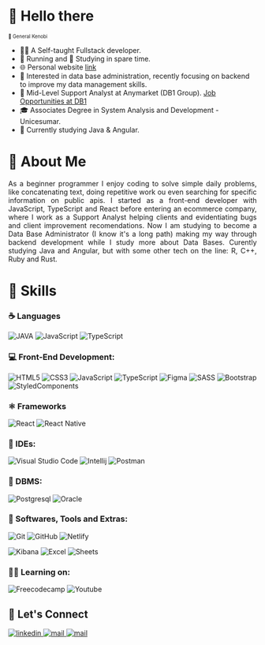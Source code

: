 # 👋 Hello there
<sup><sup>🤖 General Kenobi</sup></sup>
<br>

- 👨‍💻 A Self-taught Fullstack developer.
- 🏃 Running and 📖 Studying in spare time.
- 🌐 Personal website [link](https://reghini.dev/)
- 🧐 Interested in data base administration, recently focusing on backend to improve my data management skills.
- 💼 Mid-Level Support Analyst at Anymarket (DB1 Group). [Job Opportunities at DB1](https://db1group.pinpointhq.com/refer/xr3dk)
- 🎓 Associates Degree in System Analysis and Development - Unicesumar.
- 🌱 Currently studying Java & Angular.

# 🥸 About Me

<p align="justify">
As a beginner programmer I enjoy coding to solve simple daily problems, like concatenating text, doing repetitive work ou even searching for specific information on public apis. I started as a front-end developer with JavaScript, TypeScript and React before entering an ecommerce company, where I work as a Support Analyst helping clients and evidentiating bugs and client improvement recomendations. Now I am studying to become a Data Base Administrator (I know it's a long path) making my way through backend development while I study more about Data Bases.
Curently studying Java and Angular, but with some other tech on the line: R, C++, Ruby and Rust.
</p>

# 🧠 Skills

<p align="center">

### ☕️ Languages

<!-- ![C](https://img.shields.io/badge/C%20-%232370ED.svg?style=for-the-badge&logo=c&logoColor=white)-->
<!-- ![PHP](https://img.shields.io/badge/PHP-777BB4?style=for-the-badge&logo=php&logoColor=white)-->
![JAVA](https://img.shields.io/badge/Java-ED8B00?style=for-the-badge&logo=openjdk&logoColor=white)
![JavaScript](https://img.shields.io/badge/JavaScript%20-%23F7DF1E.svg?style=for-the-badge&logo=javascript&logoColor=black)
![TypeScript](https://img.shields.io/badge/TypeScript-007ACC?style=for-the-badge&logo=typescript&logoColor=white)
<br>

### 💻 Front-End Development:

![HTML5](https://img.shields.io/badge/HTML5%20-%23E34F26.svg?style=for-the-badge&logo=html5&logoColor=white)
![CSS3](https://img.shields.io/badge/CSS3-1572B6?style=for-the-badge&logo=css3&logoColor=white)
![JavaScript](https://img.shields.io/badge/JavaScript%20-%23F7DF1E.svg?style=for-the-badge&logo=javascript&logoColor=black)
![TypeScript](https://img.shields.io/badge/TypeScript-007ACC?style=for-the-badge&logo=typescript&logoColor=white)
![Figma](https://img.shields.io/badge/Figma-F24E1E?style=for-the-badge&logo=figma&logoColor=white)
![SASS](https://img.shields.io/badge/Sass-CC6699?style=for-the-badge&logo=sass&logoColor=white)
![Bootstrap](https://img.shields.io/badge/Bootstrap-563D7C?style=for-the-badge&logo=bootstrap&logoColor=white)
![StyledComponents](https://img.shields.io/badge/styled--components-DB7093?style=for-the-badge&logo=styled-components&logoColor=white)
<br>

### ⚛️ Frameworks

<!-- ![Spring](https://img.shields.io/badge/Spring-6DB33F?style=for-the-badge&logo=spring&logoColor=white) -->
![React](https://img.shields.io/badge/React-20232A?style=for-the-badge&logo=react&logoColor=61DAFB)
![React Native](https://img.shields.io/badge/React_Native-20232A?style=for-the-badge&logo=react&logoColor=61DAFB)

<!-- ![Angular](https://img.shields.io/badge/Angular-DD0031?style=for-the-badge&logo=angular&logoColor=white) -->
<!-- ![Ionic](https://img.shields.io/badge/Ionic-3880FF?style=for-the-badge&logo=ionic&logoColor=white) -->

### 📝 IDEs:

![Visual Studio Code](https://img.shields.io/badge/Visual%20Studio%20Code-0078d7.svg?style=for-the-badge&logo=visual-studio-code&logoColor=white)
![Intellij](https://img.shields.io/badge/IntelliJ_IDEA-000000.svg?style=for-the-badge&logo=intellij-idea&logoColor=white)
![Postman](https://img.shields.io/badge/Postman-FF6C37?style=for-the-badge&logo=postman&logoColor=white)
<br>

### 🐘 DBMS:

![Postgresql](https://img.shields.io/badge/PostgreSQL-316192?style=for-the-badge&logo=postgresql&logoColor=white)
![Oracle](https://img.shields.io/badge/Oracle-F80000?style=for-the-badge&logo=Oracle&logoColor=white)
<br>

### 🐙 Softwares, Tools and Extras:

![Git](https://img.shields.io/badge/GIT-E44C30?style=for-the-badge&logo=git&logoColor=white)
![GitHub](https://img.shields.io/badge/github-%23121011.svg?style=for-the-badge&logo=github&logoColor=white)
![Netlify](https://img.shields.io/badge/Netlify-00C7B7?style=for-the-badge&logo=netlify&logoColor=white)
<!-- ![Heroku](https://img.shields.io/badge/Heroku-430098?style=for-the-badge&logo=heroku&logoColor=white) -->
<!-- ![Aws](https://img.shields.io/badge/Amazon_AWS-FF9900?style=for-the-badge&logo=amazonaws&logoColor=white) -->

![Kibana](https://img.shields.io/badge/Kibana-005571?style=for-the-badge&logo=Kibana&logoColor=white)
![Excel](https://img.shields.io/badge/Microsoft_Excel-217346?style=for-the-badge&logo=microsoft-excel&logoColor=white)
![Sheets](https://img.shields.io/badge/Google%20Sheets-34A853?style=for-the-badge&logo=google-sheets&logoColor=white)
<br>

### 👨‍💻 Learning on:

![Freecodecamp](https://img.shields.io/badge/freecodecamp-27273D?style=for-the-badge&logo=freecodecamp&logoColor=white)
![Youtube](https://img.shields.io/badge/YouTube-FF0000?style=for-the-badge&logo=youtube&logoColor=white)

</p>

## 🔗 Let's Connect

<div align='left'>

<a href="https://www.linkedin.com/in/victorhugoreghini/" target="_blank">
<img src="https://img.shields.io/badge/LinkedIn-0077B5?style=for-the-badge&logo=linkedin&logoColor=white" alt=linkedin style="margin-bottom: 5px;"/>
</a>
<a href="mailto:victor.hugo.mrts@gmail.com" target="_blank">
<img src="https://img.shields.io/badge/Gmail-D14836?style=for-the-badge&logo=gmail&logoColor=white" alt=mail style="margin-bottom: 5px;" />
</a>
<a href="https://www.instagram.com/victor_reghini/" target="_blank">
<img src="https://img.shields.io/badge/Instagram-E4405F?style=for-the-badge&logo=instagram&logoColor=white" alt=mail style="margin-bottom: 5px;" />
</a>

</div>

